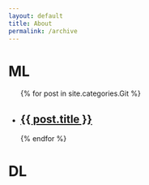 ```yaml
---
layout: default
title: About
permalink: /archive
---
```

# ML

<ul class="post-list archive-ul">
  {% for post in site.categories.Git %}
    <li class="archive-li">
      <h2>
        <a class="post-link" href="{{ post.url | prepend: site.baseurl }}">{{ post.title }}</a>
      </h2>
    </li>
  {% endfor %}
</ul>

# DL


